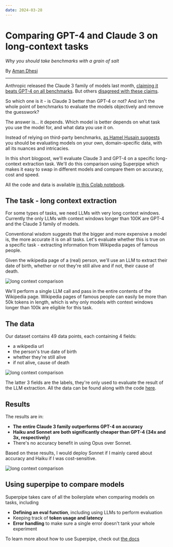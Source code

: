 ```yaml
---
date: 2024-03-28
---
```


# Comparing GPT-4 and Claude 3 on long-context tasks

_Why you should take benchmarks with a grain of salt_

By [Aman Dhesi](https://twitter.com/amansplaining)

<hr>

Anthropic released the Claude 3 family of models last month, [claiming it beats GPT-4 on all benchmarks](https://twitter.com/AnthropicAI/status/1764653830468428150). But others [disagreed with these claims](https://twitter.com/TolgaBilge_/status/1764754012824314102).

So which one is it - is Claude 3 better than GPT-4 or not? And isn't the whole point of benchmarks to evaluate the models objectively and remove the guesswork?

The answer is... it depends. Which model is better depends on what task you use the model for, and what data you use it on.

Instead of relying on third-party benchmarks, [as Hamel Husain suggests](https://www.linkedin.com/feed/update/urn:li:activity:7179532266283446272/) you should be evaluating models on your own, domain-specific data, with all its nuances and intricacies.

In this short blogpost, we'll evaluate Claude 3 and GPT-4 on a specific long-context extraction task. We'll do this comparison using Superpipe which makes it easy to swap in different models and compare them on accuracy, cost and speed.

All the code and data is available [in this Colab notebook](https://colab.research.google.com/drive/1JQpkQjHnFJ-8MkcyMLwdUq5Ve7OsmauO).

## The task - long context extraction

For some types of tasks, we need LLMs with very long context windows. Currently the only LLMs with context windows longer than 100K are GPT-4 and the Claude 3 family of models.

Conventional wisdom suggests that the bigger and more expensive a model is, the more accurate it is on all tasks. Let's evaluate whether this is true on a specific task - extracting information from Wikipedia pages of famous people.

Given the wikipedia page of a (real) person, we'll use an LLM to extract their date of birth, whether or not they're still alive and if not, their cause of death.

![long context comparison](assets/einstein.png)

We'll perform a single LLM call and pass in the entire contents of the Wikipedia page. Wikipedia pages of famous people can easily be more than 50k tokens in length, which is why only models with context windows longer than 100k are eligible for this task.

## The data

Our dataset contains 49 data points, each containing 4 fields:

- a wikipedia url
- the person's true date of birth
- whether they're still alive
- if not alive, cause of death

![long context comparison](assets/data.png)

The latter 3 fields are the labels, they're only used to evaluate the result of the LLM extraction. All the data can be found along with the code [here](https://colab.research.google.com/drive/1JQpkQjHnFJ-8MkcyMLwdUq5Ve7OsmauO).

## Results

The results are in:

- **The entire Claude 3 family outperforms GPT-4 on accuracy**
- **Haiku and Sonnet are both significantly cheaper than GPT-4 (34x and 3x, respectively)**
- There's no accuracy benefit in using Opus over Sonnet.

Based on these results, I would deploy Sonnet if I mainly cared about accuracy and Haiku if I was cost-sensitive.

![long context comparison](assets/longcontext.png)

## Using superpipe to compare models

Superpipe takes care of all the boilerplate when comparing models on tasks, including

- **Defining an eval function**, including using LLMs to perform evaluation
- Keeping track of **token usage and latency**
- **Error handling** to make sure a single error doesn't tank your whole experiment

To learn more about how to use Superpipe, check out [the docs](https://superpipe.ai)
